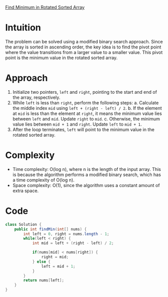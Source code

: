 [Find Minimum in Rotated Sorted Array](https://leetcode.com/problems/find-minimum-in-rotated-sorted-array/description/)

# Intuition
The problem can be solved using a modified binary search approach. Since the array is sorted in ascending order, the key idea is to find the pivot point where the value transitions from a larger value to a smaller value. This pivot point is the minimum value in the rotated sorted array.

# Approach
1. Initialize two pointers, `left` and `right`, pointing to the start and end of the array, respectively.
2. While `left` is less than `right`, perform the following steps:
   a. Calculate the middle index `mid` using `left + (right - left) / 2`.
   b. If the element at `mid` is less than the element at `right`, it means the minimum value lies between `left` and `mid`. Update `right` to `mid`.
   c. Otherwise, the minimum value lies between `mid + 1` and `right`. Update `left` to `mid + 1`.
3. After the loop terminates, `left` will point to the minimum value in the rotated sorted array.

# Complexity
- Time complexity: O(log n), where n is the length of the input array. This is because the algorithm performs a modified binary search, which has a time complexity of O(log n).
- Space complexity: O(1), since the algorithm uses a constant amount of extra space.

# Code
```java
class Solution {
    public int findMin(int[] nums) {
        int left = 0, right = nums.length - 1;
        while(left < right) {
            int mid = left + (right - left) / 2;

            if(nums[mid] < nums[right]) {
                right = mid;
            } else {
                left = mid + 1;
            }
        }
        return nums[left];
    }
}
```